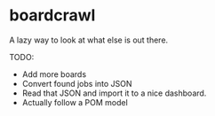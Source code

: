 # boardcrawl
A lazy way to look at what else is out there. 

TODO: 

- Add more boards
- Convert found jobs into JSON
- Read that JSON and import it to a nice dashboard.
- Actually follow a POM model
